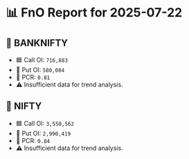 # 📊 FnO Report for 2025-07-22

## 📘 BANKNIFTY
- 🟦 Call OI: `716,883`
- 🔴 Put OI: `580,084`
- 🔄 PCR: `0.81`
- ⚠️ Insufficient data for trend analysis.
## 📘 NIFTY
- 🟦 Call OI: `3,550,562`
- 🔴 Put OI: `2,990,419`
- 🔄 PCR: `0.84`
- ⚠️ Insufficient data for trend analysis.